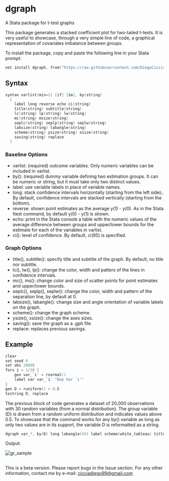 # dgraph
A Stata package for t-test graphs 

This package generates a stacked coefficient plot for two-tailed t-tests. It is very useful to showcase, through a very simple line of code, a graphical representation of covariates imbalance between groups. 

To install the package, copy and paste the following line in your Stata prompt: 
```s
net install dgraph, from("https://raw.githubusercontent.com/DiegoCiccia/dgraph/main") replace
```

## Syntax 
```s
syntax varlist(min=1) [if] [in], by(string)  
  [ 
    label long reverse echo ci(string) 
    title(string) subtitle(string) 
    lc(string) lp(string) lw(string) 
    mc(string) msize(string) 
    seplc(string) seplp(string) seplw(string) 
    labsize(string) labangle(string) 
    scheme(string) ysize(string) xsize(string) 
    saving(string) replace
  ]
```
### Baseline Options
+ varlist: (required) outcome variables. Only numeric variables can be included in varlist.
+ by():    (required) dummy variable defining two estimation groups. It can be numeric or string, but it must take only two distinct values.
+ label:   use variable labels in place of variable names.
+ long:    stack confidence intervals horizontally (starting from the left side);. By default, confidence intervals are stacked vertically (starting from the bottom).
+ reverse: shown point estimates as the average y(1) - y(0). As in the Stata ttest command, by default y(0) - y(1) is shown.
+ echo: print in the Stata console a table with the numeric values of the average difference between groups and upper/lower bounds for the estimate for each of the variables in varlist.
+ ci():    level of confidence. By default, ci(95) is specified.
### Graph Options
+ title(), subtitle(): specify title and subtitle of the graph. By default, no title nor subtitle.
+ lc(), lw(), lp(): change the color, width and patters of the lines in confidence intervals.
+ mc(), ms(): change color and size of scatter points for point estimates and upper/lower bounds.
+ seplc(), seplp(), seplw(): change the color, width and pattern of the separation line, by default at 0.
+ labsize(), labangle(): change size and angle orientation of variable labels on the graph.
+ scheme(): change the graph scheme.
+ ysize(), xsize(): change the axes sizes.
+ saving(): save the graph as a .gph file.
+ replace: replaces previous savings.
## Example
```s
clear
set seed 0
set obs 20000
forv i = 1/30 {
    gen var_`i' = rnormal()
    label var var_`i' "Dep Var `i'"
}
gen D = runiform() > 0.5
tostring D, replace
```
The previous block of code generates a dataset of 20,000 observations with 30 random variables (from a normal distribution). The group variable (D) is drawn from a random uniform distribution and indicates values above 0.5. To showcase that the command works for any by() variable as long as only two values are in its support, the variable D is reformatted as a string.
```s
dgraph var_*, by(D) long labangle(45) label scheme(white_tableau) title("Graph") reverse mc(blue) lw(0.2) ci(90) labsize(vsmall) saving(gr_sample) replace
```
Output:

![gr_sample](https://user-images.githubusercontent.com/71022390/227477700-3136dbf9-b0ca-4f4d-afcb-1012354e1bec.png)
##
This is a beta version. Please report bugs in the Issue section.
For any other information, contact me by e-mail: cicciadiego99@gmail.com
